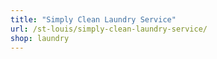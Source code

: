 ```yaml
---
title: "Simply Clean Laundry Service"
url: /st-louis/simply-clean-laundry-service/
shop: laundry
---
```

